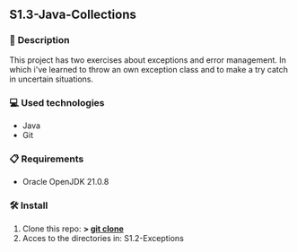 ## S1.3-Java-Collections

### 📄 **Description**

This project has two exercises about exceptions and error management. In which i've learned to throw an
own exception class and to make a try catch in uncertain situations.

### 💻 **Used technologies**

- Java
- Git

### 📋 **Requirements**

- Oracle OpenJDK 21.0.8

### 🛠️ **Install**

1. Clone this repo: **>  [git clone](https://github.com/mirexan/S1.2-Exceptions.git)**
2. Acces to the directories in: S1.2-Exceptions